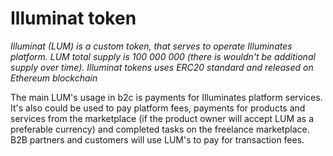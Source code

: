 # Illuminat token

*Illuminat (LUM) is a custom token, that serves to operate Illuminates platform. LUM total supply is 100 000 000 (there is wouldn't be additional supply over time). Illuminat tokens uses ERC20 standard and released on Ethereum blockchain*


The main LUM's usage in b2c is payments for Illuminates platform services. It's also could be used to pay platform fees, payments for products and services from the marketplace (if the product owner will accept LUM as a preferable currency) and completed tasks on the freelance marketplace. B2B partners and customers will use LUM's to pay for transaction fees.




